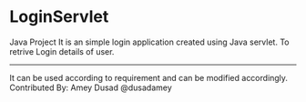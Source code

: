 # LoginServlet
Java Project
It is an simple login application created using Java servlet.
To retrive Login details of user.

---
It can be used according to requirement and can be modified accordingly.
Contributed By: Amey Dusad @dusadamey
